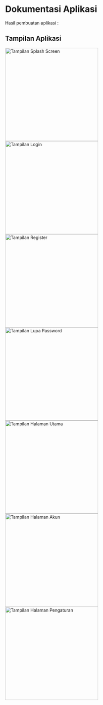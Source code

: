 # Dokumentasi Aplikasi

Hasil pembuatan aplikasi :

## Tampilan Aplikasi
<img src="./docs/splashscreen.jpg" alt="Tampilan Splash Screen" width="300"/>
<img src="./docs/login.jpg" alt="Tampilan Login" width="300"/>
<img src="./docs/regis.jpg" alt="Tampilan Register" width="300"/>
<img src="./docs/lupas.jpg" alt="Tampilan Lupa Password" width="300"/>
<img src="./docs/utama.jpg" alt="Tampilan Halaman Utama" width="300"/>
<img src="./docs/akun.jpg" alt="Tampilan Halaman Akun" width="300"/>
<img src="./docs/sett.jpg" alt="Tampilan Halaman Pengaturan" width="300"/>